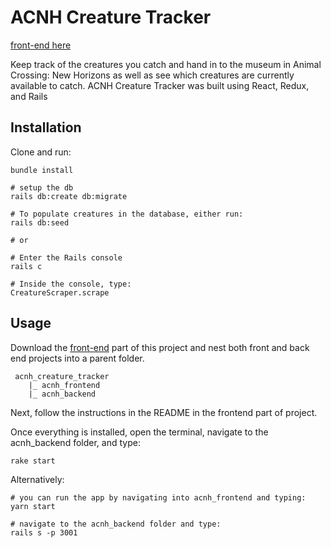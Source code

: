 # ACNH Creature Tracker

[front-end here](https://github.com/robotspacefish/acnh_creature_tracker_frontend)

Keep track of the creatures you catch and hand in to the museum in Animal Crossing: New Horizons as well as see which creatures are currently available to catch. ACNH Creature Tracker was built using React, Redux, and Rails

## Installation

Clone and run:

```
bundle install

# setup the db
rails db:create db:migrate

# To populate creatures in the database, either run:
rails db:seed

# or 

# Enter the Rails console
rails c

# Inside the console, type:
CreatureScraper.scrape
```

## Usage

Download the [front-end](https://github.com/robotspacefish/acnh_creature_tracker_frontend) part of this project and nest both front and back end projects into a parent folder.

```
 acnh_creature_tracker 
 	|_ acnh_frontend
 	|_ acnh_backend
```

Next, follow the instructions in the README in the frontend part of project.

Once everything is installed, open the terminal, navigate to the acnh_backend folder, and type:

```
rake start
```

Alternatively:

```
# you can run the app by navigating into acnh_frontend and typing:
yarn start

# navigate to the acnh_backend folder and type:
rails s -p 3001
```




